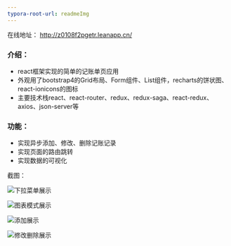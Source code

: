 ```yaml
---
typora-root-url: readmeImg
---
```






在线地址： http://z0108f2pgetr.leanapp.cn/ 

### 介绍：

- react框架实现的简单的记账单页应用
- 外观用了bootstrap4的Grid布局、Form组件、List组件，recharts的饼状图、react-ionicons的图标
- 主要技术栈react、react-router、redux、redux-saga、react-redux、axios、json-server等

### 功能：

- 实现异步添加、修改、删除记账记录
- 实现页面的路由跳转
- 实现数据的可视化

截图：

![下拉菜单展示](/1.gif)

![图表模式展示](/2.gif)

![添加展示](/3.gif)

![修改删除展示](/4.gif)

